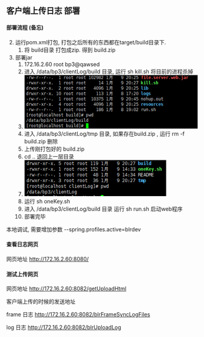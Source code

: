 ## 客户端上传日志  部署

#### 部署流程 (备忘)

2. 运行pom.xml打包,  打包之后所有的东西都在target/build目录下.  
   1. 将 build目录 打包成zip.  得到  build.zip
3. 部署jar
   1. 172.16.2.60   root  bp3@qawsed   
   2. 进入 /data/bp3/clientLog/build 目录,  运行 sh kill.sh 将目前的进程杀掉
   3. ![image-20210110143642309](image-20210110143642309.png)
   4. 进入 /data/bp3/clientLog/tmp  目录,  如果存在build.zip ,  运行 rm -f build.zip 删除
   5. 上传刚打包好的 build.zip
   6. cd ..   退回上一层目录
   7. ![image-20210110143405052](image-20210110143405052.png)
   8. 运行 sh oneKey.sh
   9. 进入 /data/bp3/clientLog/build 目录 运行 sh run.sh 启动web程序
   10. 部署完毕



本地调试,  需要增加参数    --spring.profiles.active=blrdev



#### 查看日志网页

网页地址	http://172.16.2.60:8080/



#### 测试上传网页

网页地址   http://172.16.2.60:8082/getUploadHtml



客户端上传的时候的发送地址

frame 日志    http://172.16.2.60:8082/blrFrameSyncLogFiles

log 日志   http://172.16.2.60:8082/blrUploadLog



